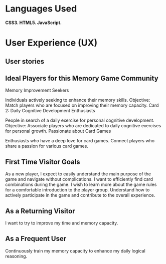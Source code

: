 # Languages Used
**CSS3.
HTML5.
JavaScript.**

# User Experience (UX)

## User stories
## Ideal Players for this Memory Game Community
Memory Improvement Seekers

Individuals actively seeking to enhance their memory skills.
Objective: Match players who are focused on improving their memory capacity.
Card 2: Daily Cognitive Development Enthusiasts

People in search of a daily exercise for personal cognitive development.
Objective: Associate players who are dedicated to daily cognitive exercises for personal growth.
Passionate about Card Games

Enthusiasts who have a deep love for card games.
Connect players who share a passion for various card games.

## First Time Visitor Goals
As a new player, I expect to easily understand the main purpose of the game and navigate without complications.
I want to efficiently find card combinations during the game.
I wish to learn more about the game rules for a comfortable introduction to the player group.
Understand how to actively participate in the game and contribute to the overall experience.

## As a Returning Visitor
I want to try to improve my time and memory capacity.

## As a Frequent User
Continuously train my memory capacity to enhance my daily logical reasoning.
